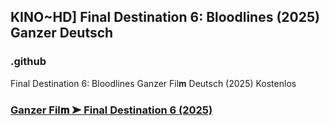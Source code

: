 ## KINO~HD] Final Destination 6: Bloodlines (2025) Ganzer Deutsch

### .github

Final Destination 6: Bloodlines Ganzer Fil𝐦 Deutsch (2025) Kostenlos

### [Ganzer Fil𝐦 ➤ Final Destination 6 (2025)](https://watching4khdmovies.blogspot.com/2025/05/final-destination-de.html)
